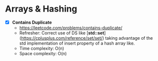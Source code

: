 # Arrays & Hashing

- [x] **Contains Duplicate**
  - https://leetcode.com/problems/contains-duplicate/
  - Refresher: Correct use of DS like [**std::set**] (https://cplusplus.com/reference/set/set/) taking advantage of the std implementation of insert property of a hash array like.
  - Time complexity: O(n)
  - Space complexity: O(n)
